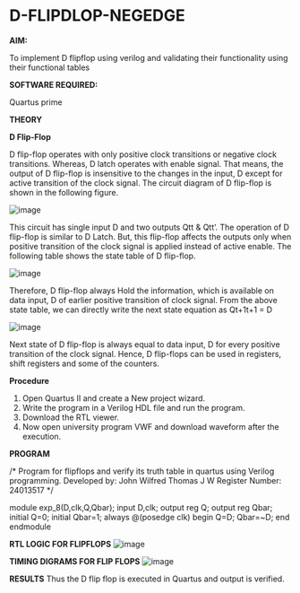 # D-FLIPDLOP-NEGEDGE

**AIM:**

To implement  D flipflop using verilog and validating their functionality using their functional tables

**SOFTWARE REQUIRED:**

Quartus prime

**THEORY**

**D Flip-Flop**

D flip-flop operates with only positive clock transitions or negative clock transitions. Whereas, D latch operates with enable signal. That means, the output of D flip-flop is insensitive to the changes in the input, D except for active transition of the clock signal. The circuit diagram of D flip-flop is shown in the following figure.

![image](https://github.com/naavaneetha/D-FLIPDLOP-NEGEDGE/assets/154305477/48c81fe8-bc3f-40e7-95e2-519fc155ad51)

This circuit has single input D and two outputs Qtt & Qtt’. The operation of D flip-flop is similar to D Latch. But, this flip-flop affects the outputs only when positive transition of the clock signal is applied instead of active enable. The following table shows the state table of D flip-flop.

![image](https://github.com/naavaneetha/D-FLIPDLOP-NEGEDGE/assets/154305477/e5f3fda7-68ec-4a3a-a0a4-cf6f9cc4ab55)

Therefore, D flip-flop always Hold the information, which is available on data input, D of earlier positive transition of clock signal. From the above state table, we can directly write the next state equation as Qt+1t+1 = D

![image](https://github.com/naavaneetha/D-FLIPDLOP-NEGEDGE/assets/154305477/8592c0d8-2917-4142-91b9-d6c30dd891d2)

Next state of D flip-flop is always equal to data input, D for every positive transition of the clock signal. Hence, D flip-flops can be used in registers, shift registers and some of the counters.

**Procedure**
1. Open Quartus II and create a New project wizard.
2. Write the program in a Verilog HDL file and run the program.
3.  Download the RTL viewer.
4.  Now open university program VWF and download waveform after the execution.

**PROGRAM**

/* Program for flipflops and verify its truth table in quartus using Verilog programming. Developed by: John Wilfred Thomas J W
Register Number: 24013517
*/

module exp_8(D,clk,Q,Qbar); 
input D,clk;
output reg Q; 
output reg Qbar;
initial Q=0; 
initial Qbar=1; 
always @(posedge clk) begin Q=D; 
Qbar=~D; 
end endmodule

**RTL LOGIC FOR FLIPFLOPS**
![image](https://github.com/user-attachments/assets/37d8b6a1-5b53-4ea9-991c-44c13c8dc490)


**TIMING DIGRAMS FOR FLIP FLOPS**
![image](https://github.com/user-attachments/assets/c40a118d-6214-48a3-bfc7-a8784c207530)


**RESULTS**
Thus the D flip flop is executed in Quartus and output is verified.
